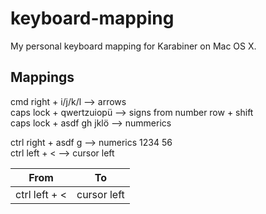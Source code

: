 # keyboard-mapping
My personal keyboard mapping for Karabiner on Mac OS X.

## Mappings
cmd right + i/j/k/l       --> arrows  
caps lock + qwertzuiopü   --> signs from number row + shift  
caps lock + asdf gh jklö  --> nummerics    

ctrl right + asdf g       --> numerics 1234 56  
ctrl left + <             --> cursor left  

From | To 
--- | --- 
ctrl left + < | cursor left
